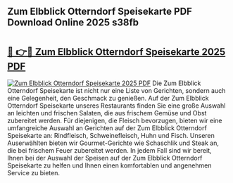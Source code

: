 ## Zum Elbblick Otterndorf Speisekarte PDF Download Online 2025 s38fb

# <h2><a href="http://gc7eaf8.nevu.top/?p=Zum+Elbblick+Otterndorf+Speisekarte">🔗 👉🔴 Zum Elbblick Otterndorf Speisekarte 2025 PDF</a></h2>

[![Zum Elbblick Otterndorf Speisekarte 2025 PDF](https://i.imgur.com/dBaPXMq.png)](http://gc7eaf8.nevu.top/?p=Zum+Elbblick+Otterndorf+Speisekarte)
Die Zum Elbblick Otterndorf Speisekarte ist nicht nur eine Liste von Gerichten, sondern auch eine Gelegenheit, den Geschmack zu genießen. Auf der Zum Elbblick Otterndorf Speisekarte unseres Restaurants finden Sie eine große Auswahl an leichten und frischen Salaten, die aus frischem Gemüse und Obst zubereitet werden. Für diejenigen, die Fleisch bevorzugen, bieten wir eine umfangreiche Auswahl an Gerichten auf der Zum Elbblick Otterndorf Speisekarte an: Rindfleisch, Schweinefleisch, Huhn und Fisch. Unseren Auserwählten bieten wir Gourmet-Gerichte wie Schaschlik und Steak an, die bei frischem Feuer zubereitet werden. In jedem Fall sind wir bereit, Ihnen bei der Auswahl der Speisen auf der Zum Elbblick Otterndorf Speisekarte zu helfen und Ihnen einen komfortablen und angenehmen Service zu bieten.
